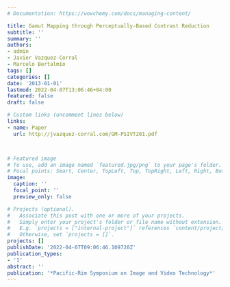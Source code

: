 ```yaml
---
# Documentation: https://wowchemy.com/docs/managing-content/

title: Gamut Mapping through Perceptually-Based Contrast Reduction
subtitle: ''
summary: ''
authors:
- admin
- Javier Vazquez-Corral
- Marcelo Bertalmı́o
tags: []
categories: []
date: '2013-01-01'
lastmod: 2022-04-07T13:06:46+04:00
featured: false
draft: false

# Custom links (uncomment lines below)
links:
- name: Paper
  url: http://jvazquez-corral.com/GM-PSIVT201.pdf



# Featured image
# To use, add an image named `featured.jpg/png` to your page's folder.
# Focal points: Smart, Center, TopLeft, Top, TopRight, Left, Right, BottomLeft, Bottom, BottomRight.
image:
  caption: ''
  focal_point: ''
  preview_only: false

# Projects (optional).
#   Associate this post with one or more of your projects.
#   Simply enter your project's folder or file name without extension.
#   E.g. `projects = ["internal-project"]` references `content/project/deep-learning/index.md`.
#   Otherwise, set `projects = []`.
projects: []
publishDate: '2022-04-07T09:06:46.109720Z'
publication_types:
- '1'
abstract: ''
publication: '*Pacific-Rim Symposium on Image and Video Technology*'
---
```


